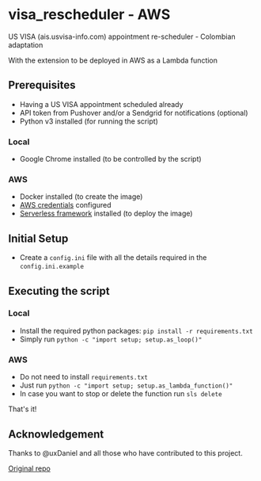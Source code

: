 # visa_rescheduler - AWS

US VISA (ais.usvisa-info.com) appointment re-scheduler - Colombian adaptation

With the extension to be deployed in AWS as a Lambda function

## Prerequisites

- Having a US VISA appointment scheduled already
- API token from Pushover and/or a Sendgrid for notifications (optional)
- Python v3 installed (for running the script)

### Local

- Google Chrome installed (to be controlled by the script)

### AWS

- Docker installed (to create the image)
- [AWS credentials](https://docs.aws.amazon.com/cli/latest/userguide/cli-configure-quickstart.html) configured
- [Serverless framework](https://www.serverless.com/framework/docs/getting-started#installation) installed (to deploy the image)

## Initial Setup

- Create a `config.ini` file with all the details required in the `config.ini.example`

## Executing the script

### Local
- Install the required python packages: `pip install -r requirements.txt`
- Simply run `python -c "import setup; setup.as_loop()"`

### AWS
- Do not need to install `requirements.txt`
- Just run `python -c "import setup; setup.as_lambda_function()"`
- In case you want to stop or delete the function run `sls delete`


That's it!

## Acknowledgement

Thanks to @uxDaniel and all those who have contributed to this project.

[Original repo](https://github.com/uxDaniel/visa_rescheduler)

